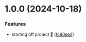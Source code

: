# 1.0.0 (2024-10-18)


### Features

* starting off project :rocket: ([fc80ee2](https://github.com/s1lent-dev/zephora/commit/fc80ee2d6e2f4157ebe45ed87990eb5e5731a9a7))
